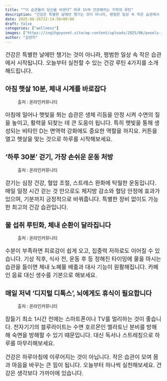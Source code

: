 ```yaml
---
title: "“이 습관들이 당신을 바꾼다” 하루 1%씩 건강해지는 기적의 루틴"
description: "건강은 특별한 날에만 챙기는 것이 아니라, 평범한 일상 속 작은 습관에서 시작됩니다. 오늘부터 실천할 수 있는 건강 루틴 4가지를 소개해드립니다."
date: 2025-06-26T22:14:50+09:00
draft: false
categories: ["wellness"]
images: ["https://ingihgoyonet.site/wp-content/uploads/2025/06/pexels-jjagtenberg-103127-1024x533.jpg", "https://ingihgoyonet.site/wp-content/uploads/2025/06/pexels-wancukz-1092182-1024x683.jpg", "https://ingihgoyonet.site/wp-content/uploads/2025/06/pexels-ecuencom-314296-683x1024.jpg", "https://ingihgoyonet.site/wp-content/uploads/2025/06/pexels-pixabay-4158-1024x680.jpg"]
author: "김현지"
---
```


<p style="font-size:18px">건강은 특별한 날에만 챙기는 것이 아니라, 평범한 일상 속 작은 습관에서 시작됩니다. 오늘부터 실천할 수 있는 건강 루틴 4가지를 소개해드립니다.</p> <h2 >아침 햇살 10분, 체내 시계를 바로잡다</h2> <figure ><img src="https://ingihgoyonet.site/wp-content/uploads/2025/06/pexels-jjagtenberg-103127-1024x533.jpg" alt="" style="aspect-ratio:16/9;object-fit:cover"/><figcaption >출처 : 온라인커뮤니티</figcaption></figure> <p style="font-size:18px">아침에 일어나 햇빛을 쬐는 습관은 생체 리듬을 안정 시켜 수면의 질을 높이고, 활력을 되찾는 데 큰 도움이 됩니다. 특히 햇빛을 통해 생성되는 비타민 D는 면역력 강화에도 중요한 역할을 하지요. 커튼을 열고 햇살을 맞는 것으로 하루를 시작해보세요.</p> <h2 >‘하루 30분’ 걷기, 가장 손쉬운 운동 처방</h2> <figure ><img src="https://ingihgoyonet.site/wp-content/uploads/2025/06/pexels-wancukz-1092182-1024x683.jpg" alt="" style="aspect-ratio:16/9;object-fit:cover"/><figcaption >출처 : 온라인커뮤니티</figcaption></figure> <p style="font-size:18px">걷기는 심장 건강, 혈압 조절, 스트레스 완화에 탁월한 운동입니다. 매일 일정 시간 걷는 것 만으로도 체지방 감소와 혈당 안정에 효과가 있으며, 기분까지 긍정적으로 바꿔줍니다. 특별한 장비 없이도 가능한 최고의 건강 습관입니다.</p> <h2 >물 섭취 루틴화, 체내 순환이 달라집니다</h2> <figure ><img src="https://ingihgoyonet.site/wp-content/uploads/2025/06/pexels-ecuencom-314296-683x1024.jpg" alt="" style="aspect-ratio:16/9;object-fit:cover"/><figcaption >출처 : 온라인커뮤니티</figcaption></figure> <p style="font-size:18px">수분이 부족하면 피로감이 쉽게 오고, 집중력 저하로도 이어질 수 있습니다. 기상 직후, 식사 전, 운동 후 등 정해진 타이밍에 물을 마시는 습관을 들이면 체내 노폐물 배출과 대사 기능이 원활해집니다. 카페인 음료 대신 생수를 기본으로 해보세요.</p> <h2 >매일 저녁 ‘디지털 디톡스’, 뇌에게도 휴식이 필요합니다</h2> <figure ><img src="https://ingihgoyonet.site/wp-content/uploads/2025/06/pexels-pixabay-4158-1024x680.jpg" alt="" style="aspect-ratio:16/9;object-fit:cover"/><figcaption >출처 : 온라인커뮤니티</figcaption></figure> <p style="font-size:18px">잠들기 최소 1시간 전에는 스마트폰이나 TV를 멀리하는 것이 좋습니다. 전자기기의 블루라이트는 수면 호르몬인 멜라토닌 분비를 방해해 숙면을 방해할 수 있기 때문입니다. 대신 독서나 스트레칭으로 하루를 마무리해보세요.</p> <p style="font-size:18px">건강은 하루아침에 이루어지는 것이 아닙니다. 작은 습관이 모여 몸과 마음을 바꾸는 큰 힘이 됩니다. 오늘부터 하나씩 실천해보세요. 건강은 생각보다 가까이에 있습니다.</p>